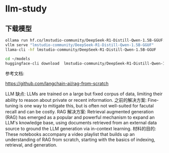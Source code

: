 # llm-study


## 下载模型

```bash
ollama run hf.co/lmstudio-community/DeepSeek-R1-Distill-Qwen-1.5B-GGUF:Q3_K_L
vllm serve "lmstudio-community/DeepSeek-R1-Distill-Qwen-1.5B-GGUF"
llama-cli -hf lmstudio-community/DeepSeek-R1-Distill-Qwen-1.5B-GGUF

cd ~/models
huggingface-cli download  lmstudio-community/DeepSeek-R1-Distill-Qwen-1.5B-GGUF --local-dir DeepSeek-R1-Distill-Qwen-1.5B-GGUF
```

参考文档:  

https://github.com/langchain-ai/rag-from-scratch

LLM 缺点: LLMs are trained on a large but fixed corpus of data, limiting their ability to reason about private or recent information.
之前的解决方案: Fine-tuning is one way to mitigate this, but is often not well-suited for facutal recall and can be costly.
RAG 解决方案: Retrieval augmented generation (RAG) has emerged as a popular and powerful mechanism to expand an LLM's knowledge base, using documents retrieved from an external data source to ground the LLM generation via in-context learning. 
材料的目的: These notebooks accompany a video playlist that builds up an understanding of RAG from scratch, starting with the basics of indexing, retrieval, and generation.
